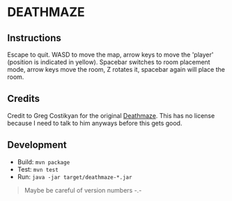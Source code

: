 DEATHMAZE
=========

Instructions
------------
Escape to quit. WASD to move the map, arrow keys to move the 'player'
(position is indicated in yellow). Spacebar switches to room placement mode,
arrow keys move the room, Z rotates it, spacebar again will place the room.

Credits
-------
Credit to Greg Costikyan for the original
[Deathmaze](http://en.wikipedia.org/wiki/Deathmaze). This has no license
because I need to talk to him anyways before this gets good.

Development
-----------
* Build: `mvn package`
* Test: `mvn test`
* Run: `java -jar target/deathmaze-*.jar`

> Maybe be careful of version numbers -.-
